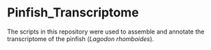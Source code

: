 # Pinfish_Transcriptome
The scripts in this repository were used to assemble and annotate the transcriptome of the pinfish (_Lagodon rhomboides_). 

